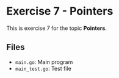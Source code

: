# Exercise 7 - Pointers

This is exercise 7 for the topic **Pointers**.

## Files
- `main.go`: Main program
- `main_test.go`: Test file
